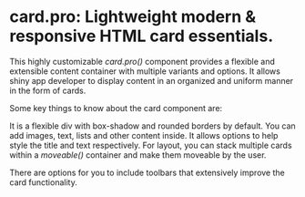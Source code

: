 # card.pro: Lightweight modern & responsive HTML card essentials.

This highly customizable _card.pro()_ component provides a flexible and extensible content container with multiple variants and options. It allows shiny app developer to display content in an organized and uniform manner in the form of cards. 

Some key things to know about the card component are:

It is a flexible div with box-shadow and rounded borders by default. You can add images, text, lists and other content inside. It allows options to help style the title and text respectively. For layout, you can stack multiple cards within a _moveable()_ container and make them moveable by the user.

There are options for you to include toolbars that extensively improve the card functionality.

